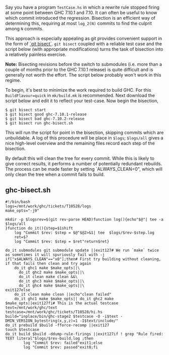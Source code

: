 
Say you have a program `TestCase.hs` in which a rewrite rule stopped firing at some point between GHC 7.10.1 and 7.10. It can often be useful to know which commit introduced the regression. Bisection is an efficient way of determining this, requiring at most `log_2(N)` commits to find the culprit among `N` commits.


This approach is especially appealing as git provides convenient support in the form of [ \`git bisect\`](https://www.kernel.org/pub/software/scm/git/docs/git-bisect.html). `git bisect` coupled with a reliable test case and the script below (with appropriate modifications) turns the task of bisection into a relatively painless exercise.

**Note:** Bisecting revisions before the switch to submodules (i.e. more than a couple of months prior to the GHC 7.10.1 release) is quite difficult and is generally not worth the effort. The script below probably won't work in this regime.


To begin, it's best to minimize the work required to build GHC. For this `BuildFlavour=quick` in `mk/build.mk` is recommended. Next download the script below and edit it to reflect your test-case. Now begin the bisection,

```
$ git bisect start
$ git bisect good ghc-7.10.1-release
$ git bisect bad ghc-7.10.2-release
$ git bisect run ghc-bisect.sh
```


This will run the script for point in the bisection, skipping commits which are unbuildable. A log of this procedure will be place in `$logs`; `$logs/all` gives a nice high-level overview and the remaining files record each step of the bisection.


By default this will clean the tree for every commit. While this is likely to give correct results, it performs a number of potentially redundant rebuilds. The process can be made faster by setting \`ALWAYS_CLEAN=0", which will only clean the tree when a commit fails to build.

## ghc-bisect.sh

```
#!/bin/bash
logs=/mnt/work/ghc/tickets/T10528/logs
make_opts="-j9"

mkdir -p $logsrev=$(git rev-parse HEAD)function log(){echo"$@"| tee -a $logs/all
}function do_it(){step=$1shift
    log "Commit $rev: $step = $@"$@2>&1| tee  $logs/$rev-$step.log
    ret=$?
    log "Commit $rev: $step = $ret"return$ret}

do_it submodules git submodule update ||exit127# We run `make` twice as sometimes it will spuriously fail with -j
if["x$ALWAYS_CLEAN"=="x0"];then# First try building without cleaning, if that fails then clean and try again
    do_it ghc1 make $make_opts||\
      do_it ghc2 make $make_opts||\
      do_it clean make clean &&\
      do_it ghc3 make $make_opts||\
      do_it ghc4 make $make_opts||\
exit127else
    do_it clean make clean ||echo"clean failed"
    do_it ghc1 make $make_opts|| do_it ghc2 make $make_opts||exit127fi# This is the actual testcase
text=/mnt/work/ghc/text
testcase=/mnt/work/ghc/tickets/T10528/hi.hs
build="inplace/bin/ghc-stage2 $testcase -O -i$text -DMIN_VERSION_bytestring(x,y,z)=1 -I$text/include/"
do_it prebuild $build -fforce-recomp ||exit127
touch $testcase
do_it build $build -ddump-rule-firings ||exit127if ! grep "Rule fired: TEXT literal"$logs/$rev-build.log ;then
        log "Commit $rev: failed"exit1;else
        log "Commit $rev: passed"exit0;fi
```